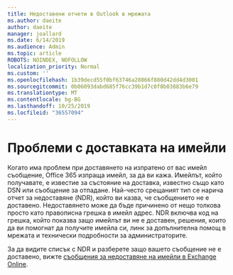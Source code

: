 ```yaml
---
title: Недоставени отчети в Outlook в мрежата
ms.author: daeite
author: daeite
manager: joallard
ms.date: 6/14/2019
ms.audience: Admin
ms.topic: article
ROBOTS: NOINDEX, NOFOLLOW
localization_priority: Normal
ms.custom: ''
ms.openlocfilehash: 1b39decd55f0bf63746a28866f880d42dd4d3001
ms.sourcegitcommit: 0b06093dabd685f76cc39b1d7c0f8b03883b6e79
ms.translationtype: MT
ms.contentlocale: bg-BG
ms.lasthandoff: 10/25/2019
ms.locfileid: "36557094"
---
```

# <a name="issues-with-email-delivery"></a>Проблеми с доставката на имейли

Когато има проблем при доставянето на изпратено от вас имейл съобщение, Office 365 изпраща имейл, за да ви кажа. Имейлът, който получавате, е известие за състояние на доставка, известно също като DSN или съобщение за отпадане. Най-често срещаният тип се нарича отчет за недоставяне (NDR), който ви казва, че съобщението не е доставено. Недоставянето може да бъде причинено от нещо толкова просто като правописна грешка в имейл адрес. NDR включва код на грешка, който показва защо имейлът ви не е доставен, решения, които да ви помогнат да получите имейла си, линк за допълнителна помощ в мрежата и технически подробности за администраторите.

За да видите списък с NDR и разберете защо вашето съобщение не е доставено, вижте [съобщения за недоставяне на имейли в Exchange Online](https://docs.microsoft.com/exchange/mail-flow-best-practices/non-delivery-reports-in-exchange-online/non-delivery-reports-in-exchange-online).